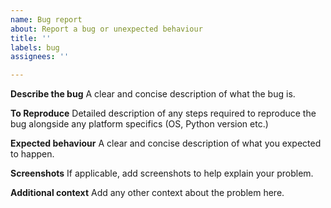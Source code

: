 ```yaml
---
name: Bug report
about: Report a bug or unexpected behaviour
title: ''
labels: bug
assignees: ''

---
```


**Describe the bug**
A clear and concise description of what the bug is.

**To Reproduce**
Detailed description of any steps required to reproduce the bug alongside any platform specifics (OS, Python version etc.) 

**Expected behaviour**
A clear and concise description of what you expected to happen.

**Screenshots**
If applicable, add screenshots to help explain your problem.

**Additional context**
Add any other context about the problem here.
